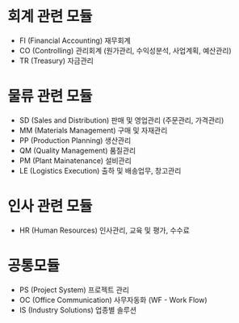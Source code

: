 # 회계 관련 모듈
- FI (Financial Accounting)     재무회계
- CO (Controlling)              관리회계 (원가관리, 수익성분석, 사업계획, 예산관리)
- TR (Treasury)                 자금관리

# 물류 관련 모듈
- SD (Sales and Distribution)   판매 및 영업관리 (주문관리, 가격관리)
- MM (Materials Management)     구매 및 자재관리
- PP (Production Planning)      생산관리
- QM (Quality Management)       품질관리
- PM (Plant Mainatenance)       설비관리
- LE (Logistics Execution)      출하 및 배송업무, 창고관리

# 인사 관련 모듈
- HR (Human Resources)          인사관리, 교육 및 평가, 수수료

# 공통모듈
- PS (Project System)           프로젝트 관리
- OC (Office Communication)     사무자동화 (WF - Work Flow)
- IS (Industry Solutions)       업종별 솔루션